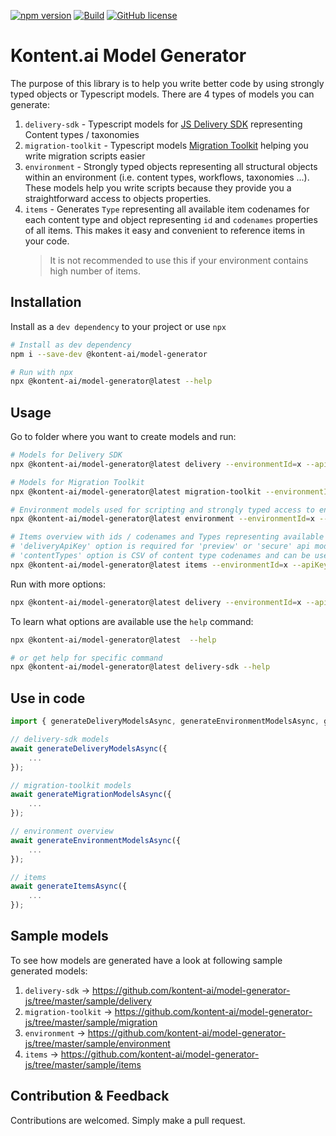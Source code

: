 [![npm version](https://badge.fury.io/js/%40kontent-ai%2Fmodel-generator.svg)](https://badge.fury.io/js/%40kontent-ai%2Fmodel-generator)
[![Build](https://github.com/kontent-ai/model-generator-js/actions/workflows/main.yml/badge.svg)](https://github.com/kontent-ai/model-generator-js/actions/workflows/main.yml)
[![GitHub license](https://img.shields.io/github/license/kontent-ai/model-generator-js.svg)](https://github.com/kontent-ai/model-generator-js)

# Kontent.ai Model Generator

The purpose of this library is to help you write better code by using strongly typed objects or Typescript models. There are 4 types of
models you can generate:

1. `delivery-sdk` - Typescript models for [JS Delivery SDK](https://www.npmjs.com/package/@kontent-ai/delivery-sdk) representing Content
   types / taxonomies
2. `migration-toolkit` - Typescript models [Migration Toolkit](https://www.npmjs.com/package/@kontent-ai/migration-toolkit) helping you
   write migration scripts easier
3. `environment` - Strongly typed objects representing all structural objects within an environment (i.e. content types, workflows,
   taxonomies ...). These models help you write scripts because they provide you a straightforward access to objects properties.
4. `items` - Generates `Type` representing all available item codenames for each content type and object representing `id` and `codenames`
   properties of all items. This makes it easy and convenient to reference items in your code.
    > It is not recommended to use this if your environment contains high number of items.

## Installation

Install as a `dev dependency` to your project or use `npx`

```bash
# Install as dev dependency
npm i --save-dev @kontent-ai/model-generator

# Run with npx
npx @kontent-ai/model-generator@latest --help
```

## Usage

Go to folder where you want to create models and run:

```bash
# Models for Delivery SDK
npx @kontent-ai/model-generator@latest delivery --environmentId=x --apiKey=y

# Models for Migration Toolkit
npx @kontent-ai/model-generator@latest migration-toolkit --environmentId=x --apiKey=y

# Environment models used for scripting and strongly typed access to environment objects
npx @kontent-ai/model-generator@latest environment --environmentId=x --apiKey=y

# Items overview with ids / codenames and Types representing available item codenames
# 'deliveryApiKey' option is required for 'preview' or 'secure' api modes
# 'contentTypes' option is CSV of content type codenames and can be used to narrow down generated items
npx @kontent-ai/model-generator@latest items --environmentId=x --apiKey=y --deliveryApiKey=y --apiMode=preview --contentTypes=a,b,c
```

Run with more options:

```bash
npx @kontent-ai/model-generator@latest delivery --environmentId=x --apiKey=y --moduleFileExtension=js --outputDir=kontent-models --addTimestamp=false
```

To learn what options are available use the `help` command:

```bash
npx @kontent-ai/model-generator@latest  --help

# or get help for specific command
npx @kontent-ai/model-generator@latest delivery-sdk --help
```

## Use in code

```typescript
import { generateDeliveryModelsAsync, generateEnvironmentModelsAsync, generateMigrationModelsAsync, generateItemsAsync } from '@kontent-ai/model-generator';

// delivery-sdk models
await generateDeliveryModelsAsync({
    ...
});

// migration-toolkit models
await generateMigrationModelsAsync({
    ...
});

// environment overview
await generateEnvironmentModelsAsync({
    ...
});

// items
await generateItemsAsync({
    ...
});
```

## Sample models

To see how models are generated have a look at following sample generated models:

1. `delivery-sdk` -> https://github.com/kontent-ai/model-generator-js/tree/master/sample/delivery
2. `migration-toolkit` -> https://github.com/kontent-ai/model-generator-js/tree/master/sample/migration
3. `environment` -> https://github.com/kontent-ai/model-generator-js/tree/master/sample/environment
4. `items` -> https://github.com/kontent-ai/model-generator-js/tree/master/sample/items

## Contribution & Feedback

Contributions are welcomed. Simply make a pull request.
